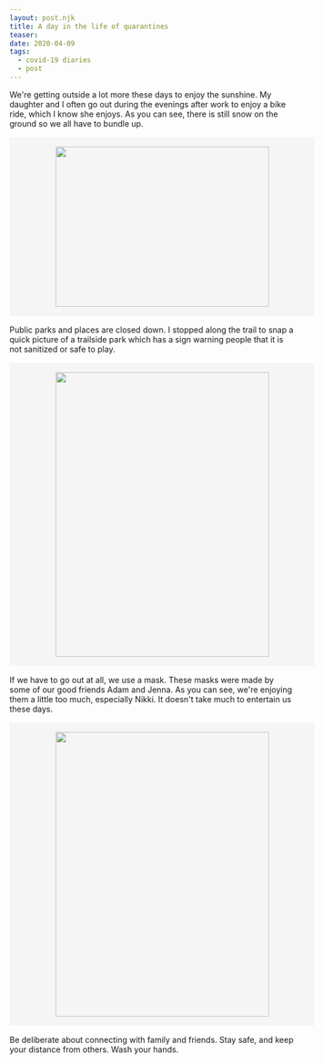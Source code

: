 ```yaml
---
layout: post.njk
title: A day in the life of quarantines
teaser: 
date: 2020-04-09
tags:
  - covid-19 diaries
  - post
---
```

We're getting outside a lot more these days to enjoy the sunshine. My daughter and I often go out during the evenings after work to enjoy a bike ride, which I know she enjoys. As you can see, there is still snow on the ground so we all have to bundle up. 
<div style="display: flex; justify-content: center; width: 100%; padding: 1rem; background-color: #f5f5f5; margin: 1rem 0">
<img src="{{relativeRoot}}assets/img/img_2.jpeg" height="281" width="375">
</div>

Public parks and places are closed down. I stopped along the trail to snap a quick picture of a trailside park which has a sign warning people that it is not sanitized or safe to play.
<div style="display: flex; justify-content: center; width: 100%; padding: 1rem; background-color: #f5f5f5; margin: 1rem 0">
<img src="{{relativeRoot}}assets/img/img_3.jpeg" height="500" width="375">
</div>

If we have to go out at all, we use a mask. These masks were made by some of our good friends Adam and Jenna. As you can see, we're enjoying them a little too much, especially Nikki. It doesn't take much to entertain us these days.
<div style="display: flex; justify-content: center; width: 100%; padding: 1rem; background-color: #f5f5f5; margin: 1rem 0">
<img src="{{relativeRoot}}assets/img/img_4.jpeg" height="500" width="375">
</div>

Be deliberate about connecting with family and friends. Stay safe, and keep your distance from others. Wash your hands. 

